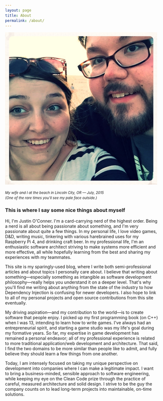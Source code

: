 ```yaml
---
layout: page
title: About
permalink: /about/
---
```


<div>
<img src="/images/me_and_maeghan.jpg" />
<figcaption>
    <div><p><small><em>My wife and I at the beach in Lincoln City, OR — July, 2015<br />(One of the rare times you'll see my pale face outside.)</em></small></p></div>
</figcaption>
</div>

### This is where I say some nice things about myself

Hi, I'm Justin O'Conner. I'm a card-carrying nerd of the highest order. Being a nerd is all about being passionate about something, and I'm very passionate about quite a few things. In my personal life, I love video games, D&D, writing music, tinkering with various harebrained uses for my Raspberry Pi 4, and drinking craft beer. In my professional life, I'm an enthusiastic software architect striving to make systems more efficient and more effective, all while hopefully learning from the best and sharing my experiences with my teammates.

This site is my sparingly-used blog, where I write both semi-professional articles and about topics I personally care about. I believe that writing about something—especially something as intangible as software development philosophy—really helps you understand it on a deeper level. That's why you'll find me writing about anything from the state of the industry to how Dependency Injection is confusing for newer developers. I also hope to link to all of my personal projects and open source contributions from this site eventually.

My driving aspiration—and my contribution to the world—is to create software that people enjoy. I picked up my first programming book (on C++) when I was 13, intending to learn how to write games. I've always had an entrepreneurial spirit, and starting a game studio was my life's goal during my formative years. So far, my expertise in game development has remained a personal endeavor; all of my professional experience is related to more traditional application/web development and architecture. That said, I find the two domains to be more similar than people like to admit, and fully believe they should learn a few things from one another.

Today, I am intensely focused on taking my unique perspective on development into companies where I can make a legitimate impact. I want to bring a business-minded, sensible approach to software engineering, while keeping my eye on the Clean Code prize through the practice of careful, measured architecture and solid design. I strive to be the guy the company counts on to lead long-term projects into maintainable, on-time solutions.
